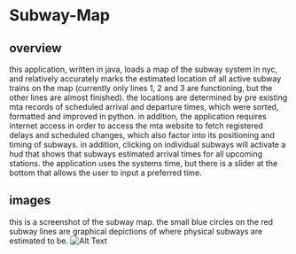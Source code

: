 # Subway-Map

## overview
this application, written in java, loads a map of the subway system in nyc, and relatively accurately marks the estimated location of all active subway trains on the map (currently only lines 1, 2 and 3 are functioning, but the other lines are almost finished). the locations are determined by pre existing mta records of scheduled arrival and departure times, which were sorted, formatted and improved in python. in addition, the application requires internet access in order to access the mta website to fetch registered delays and scheduled changes, which also factor into its positioning and timing of subways. in addition, clicking on individual subways will activate a hud that shows that subways estimated arrival times for all upcoming stations. the application uses the systems time, but there is a slider at the bottom that allows the user to input a preferred time.

## images
this is a screenshot of the subway map. the small blue circles on the red subway lines are graphical depictions of where physical subways are estimated to be.
 ![Alt Text](https://s3-us-west-2.amazonaws.com/stefanblairpersonalsite/Java/Screen+Shot+2015-08-17+at+8.53.52+PM.png)
